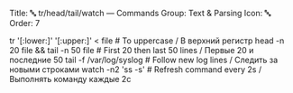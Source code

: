 Title: 🔤 tr/head/tail/watch — Commands
Group: Text & Parsing
Icon: 🔤
Order: 7

tr '[:lower:]' '[:upper:]' < file               # To uppercase / В верхний регистр
head -n 20 file && tail -n 50 file              # First 20 then last 50 lines / Первые 20 и последние 50
tail -f /var/log/syslog                         # Follow new log lines / Следить за новыми строками
watch -n2 'ss -s'                               # Refresh command every 2s / Выполнять команду каждые 2с

